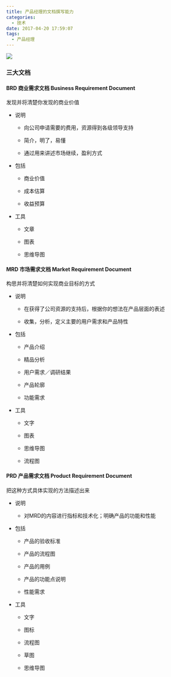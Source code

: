 ```yaml
---
title: 产品经理的文档撰写能力
categories:
  - 技术
date: 2017-04-20 17:59:07
tags:
  - 产品经理
---
```


![](http://ww3.sinaimg.cn/large/006tKfTcgy1fetash3tahj31kw1k4gyt.jpg)

### 三大文档

#### BRD 商业需求文档 Business Requirement Document

发现并将清楚你发现的商业价值

- 说明

    - 向公司申请需要的费用，资源得到各级领导支持

    - 简介，明了，易懂

    - 通过用来讲述市场继续，盈利方式

- 包括

    - 商业价值

    - 成本估算

    - 收益预算

- 工具

    - 文章

    - 图表

    - 思维导图

#### MRD 市场需求文档 Market Requirement Document

构思并将清楚如何实现商业目标的方式

- 说明

    - 在获得了公司资源的支持后，根据你的想法在产品层面的表述

    - 收集，分析，定义主要的用户需求和产品特性

- 包括

    - 产品介绍

    - 精品分析

    - 用户需求／调研结果

    - 产品轮廓

    - 功能需求

- 工具

    - 文字

    - 图表

    - 思维导图

    - 流程图

#### PRD 产品需求文档 Product Requirement Document

把这种方式具体实现的方法描述出来

- 说明

    - 对MRD的内容进行指标和技术化；明确产品的功能和性能

- 包括

    - 产品的验收标准

    - 产品的流程图

    - 产品的用例

    - 产品的功能点说明

    - 性能需求

- 工具

    - 文字

    - 图标

    - 流程图

    - 草图

    - 思维导图

